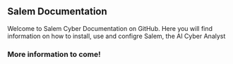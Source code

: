 ## Salem Documentation 

Welcome to Salem Cyber Documentation on GitHub.  Here you will find information on how to install, use and configre Salem, the AI Cyber Analyst

### More information to come!
